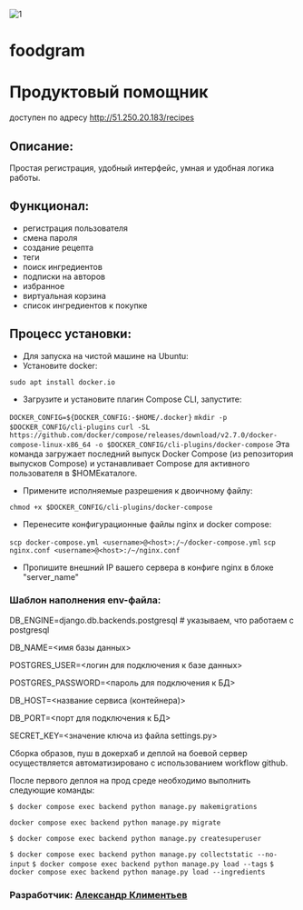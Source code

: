 ![1](https://github.com/alklim912/foodgram-project-react/actions/workflows/foodgram_workflow.yml/badge.svg)

# foodgram
# Продуктовый помощник
доступен по адресу http://51.250.20.183/recipes

## Описание:
Простая регистрация, удобный интерфейс, умная и удобная логика работы.

## Функционал:
- регистрация пользователя
- смена пароля
- создание рецепта
- теги
- поиск ингредиентов
- подписки на авторов
- избранное
- виртуальная корзина
- список ингредиентов к покупке

## Процесс установки:

 * Для запуска на чистой машине на Ubuntu:
 * Установите docker:

 ```sudo apt install docker.io```

 * Загрузите и установите плагин Compose CLI, запустите:

 ```DOCKER_CONFIG=${DOCKER_CONFIG:-$HOME/.docker}```
 ```mkdir -p $DOCKER_CONFIG/cli-plugins```
 ```curl -SL https://github.com/docker/compose/releases/download/v2.7.0/docker-compose-linux-x86_64 -o $DOCKER_CONFIG/cli-plugins/docker-compose```
 Эта команда загружает последний выпуск Docker Compose (из репозитория выпусков Compose) и устанавливает Compose для активного пользователя в $HOMEкаталоге.

 * Примените исполняемые разрешения к двоичному файлу:

 ```chmod +x $DOCKER_CONFIG/cli-plugins/docker-compose```


 * Перенесите конфигурационные файлы nginx и docker compose:

 ```scp docker-compose.yml <username>@<host>:/~/docker-compose.yml```
 ```scp nginx.conf <username>@<host>:/~/nginx.conf```

 * Пропишите внешний IP вашего сервера в конфиге nginx в блоке "server_name"

### Шаблон наполнения env-файла:

 DB_ENGINE=django.db.backends.postgresql # указываем, что работаем с postgresql
 
 DB_NAME=<имя базы данных>
 
 POSTGRES_USER=<логин для подключения к базе данных>
 
 POSTGRES_PASSWORD=<пароль для подключения к БД>
 
 DB_HOST=<название сервиса (контейнера)>
 
 DB_PORT=<порт для подключения к БД>
 
 SECRET_KEY=<значение ключа из файла settings.py>


 Сборка образов, пуш в докерхаб и деплой на боевой сервер осуществляется автоматизировано с использованием workflow github.

 После первого деплоя на прод среде необходимо выполнить следующие команды:

 ```$ docker compose exec backend python manage.py makemigrations```
 
 ```docker compose exec backend python manage.py migrate```
 
 ```$ docker compose exec backend python manage.py createsuperuser```
 
 ```$ docker compose exec backend python manage.py collectstatic --no-input```
 ```$ docker compose exec backend python manage.py load --tags```
 ```$ docker compose exec backend python manage.py load --ingredients```



 ### Разработчик: [Александр Климентьев](https://github.com/alklim912)
